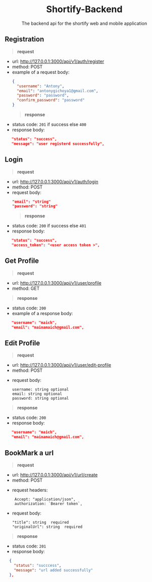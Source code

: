<div align="center">

# Shortify-Backend

<p> The backend api for the shortify web and mobile application </p>
</div>

## Registration

> **request**

- url: http://127.0.0.1:3000/api/v1/auth/register
- method: POST
- example of a request body:
  ```json
  {
    "username": "Antony",
    "email": "antonygichoya1@gmail.com",
    "password": "password",
    "confirm_password": "password"
  }
  ```
  > **response**

* status code: `201` if success else `400`
* response body:

```json
   "status": "success",
   "message": "user registerd successfully",
```

## Login

> **request**

- url: http://127.0.0.1:3000/api/v1/auth/login
- method: POST
- request body:
  ```json
  "email": "string"
  "password": "string"
  ```
  > **response**
- status code: `200` if success else `401`
- response body:

```json
   "status": "success",
   "access_token": "<user access token >",
```

## Get Profile

> **request**

- url: http://127.0.0.1:3000/api/v1/user/profile
- method: GET

> **response**

- status code: `200`
- example of a response body:

```json
   "username": "maich",
   "email": "mainamaich@gmail.com",
```

## Edit Profile

> **request**

- url: http://127.0.0.1:3000/api/v1/user/edit-profile
- method: POST

* request body:
  ```
  username: string optional
  email: string optional
  password: string optional
  ```

> **response**

- status code: `200`
- response body:

```json
   "username": "maich",
   "email": "mainamaich@gmail.com",
```

## BookMark a url

> **request**

- url: http://127.0.0.1:3000/api/v1/url/create
- method: POST

* request headers:

  ```
   Accept: "application/json",
   authorization: `Bearer token`,

  ```

* request body:

  ```
  "title": string  required
  "originalUrl": string  required

  ```

> **response**

- status code: `201`
- response body:

```json
  {
    "status": "succcess",
    "message": "url added successfully"
  },
```